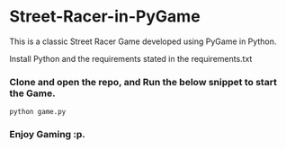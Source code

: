# Street-Racer-in-PyGame

This is a classic Street Racer Game developed using PyGame in Python.

Install Python and the requirements stated in the requirements.txt

### Clone and open the repo, and Run the below snippet to start the Game.

```python game.py```

### Enjoy Gaming :p.




